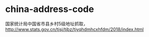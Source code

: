 # china-address-code
国家统计局中国省市县乡村5级地址抓取，http://www.stats.gov.cn/tjsj/tjbz/tjyqhdmhcxhfdm/2018/index.html
